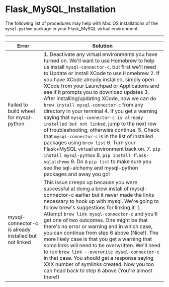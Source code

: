 # Flask_MySQL_Installation
The following list of procedures may help with Mac OS installations of the `mysql-python` package in your Flask_MySQL virtual environment

-----
|Error|Solution|
|---|---|
|Failed to build wheel for mysql-python| 1. Deactivate any virtual environments you have turned on.  We'll want to use Homebrew to help us install `mysql-connector-c`, but first we'll need to Update or Install XCode to use Homebrew 2. If you have XCode already installed, simply open XCode from your Launchpad or Applications and see if it prompts you to download updates 3. After installing/updating XCode, now we can do `brew install mysql-connector-c` from any directory in your terminal 4. If you get a warning saying that `mysql-connector-c is already installed but not linked`, jump to the next row of troubleshooting, otherwise continue. 5. Check that `mysql-connector-c` is in the list of installed packages using `brew list` 6. Turn your Flask+MySQL virtual environment back on. 7. `pip install mysql-python` 8. `pip install flask-sqlalchemy` 9. Do a `pip list` to make sure you see the sql-alchemy and mysql-python packages and away you go!|
|mysql-connector-c is already installed but not linked| This issue creeps up because you were successful at doing a brew install of mysql-connector-c earlier but it never made the links necessary to hook up with mysql.  We're going to follow brew's suggestions for linking it.  1. Attempt `brew link mysql-connector-c` and you'll get one of two outcomes.  One might be that there's no error or warning and in which case, you can continue from step 6 above (Nice!). The more likely case is that you get a warning that some links will need to be overwritten.  We'll need to run `brew link --overwrite mysql-connector-c` in that case.  You should get a response saying XXX number of symlinks created. Now you too can head back to step 6 above (You're almost there!)|
